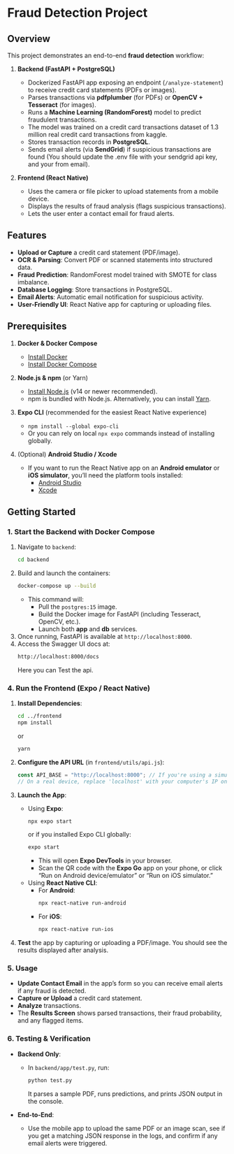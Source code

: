 # Fraud Detection Project

## Overview

This project demonstrates an end-to-end **fraud detection** workflow:

1. **Backend (FastAPI + PostgreSQL)**  
   - Dockerized FastAPI app exposing an endpoint (`/analyze-statement`) to receive credit card statements (PDFs or images).  
   - Parses transactions via **pdfplumber** (for PDFs) or **OpenCV + Tesseract** (for images).  
   - Runs a **Machine Learning (RandomForest)** model to predict fraudulent transactions.
   - The model was trained on a credit card transactions dataset of 1.3 million real credit card transactions from kaggle. 
   - Stores transaction records in **PostgreSQL**.  
   - Sends email alerts (via **SendGrid**) if suspicious transactions are found (You should update the .env file with your sendgrid api key, and your from email).

2. **Frontend (React Native)**  
   - Uses the camera or file picker to upload statements from a mobile device.  
   - Displays the results of fraud analysis (flags suspicious transactions).  
   - Lets the user enter a contact email for fraud alerts.

## Features

- **Upload or Capture** a credit card statement (PDF/image).  
- **OCR & Parsing**: Convert PDF or scanned statements into structured data.  
- **Fraud Prediction**: RandomForest model trained with SMOTE for class imbalance.  
- **Database Logging**: Store transactions in PostgreSQL.  
- **Email Alerts**: Automatic email notification for suspicious activity.  
- **User-Friendly UI**: React Native app for capturing or uploading files.

## Prerequisites

1. **Docker & Docker Compose**  
   - [Install Docker](https://docs.docker.com/engine/install/)  
   - [Install Docker Compose](https://docs.docker.com/compose/install/)

2. **Node.js & npm** (or Yarn)  
   - [Install Node.js](https://nodejs.org/) (v14 or newer recommended).  
   - npm is bundled with Node.js. Alternatively, you can install [Yarn](https://yarnpkg.com/).

3. **Expo CLI** (recommended for the easiest React Native experience)  
   - `npm install --global expo-cli`  
   - Or you can rely on local `npx expo` commands instead of installing globally.

4. (Optional) **Android Studio / Xcode**  
   - If you want to run the React Native app on an **Android emulator** or **iOS simulator**, you’ll need the platform tools installed:
     - [Android Studio](https://developer.android.com/studio)
     - [Xcode](https://developer.apple.com/xcode/)

## Getting Started

### 1. Start the Backend with Docker Compose

1. Navigate to `backend`:
   ```bash
   cd backend
   ```
2. Build and launch the containers:
   ```bash
   docker-compose up --build
   ```
   - This command will:
     - Pull the `postgres:15` image.
     - Build the Docker image for FastAPI (including Tesseract, OpenCV, etc.).
     - Launch both **app** and **db** services.
3. Once running, FastAPI is available at `http://localhost:8000`.
4. Access the Swagger UI docs at:
   ```bash
   http://localhost:8000/docs
   ```
   Here you can Test the api.


### 4. Run the Frontend (Expo / React Native)

1. **Install Dependencies**:
   ```bash
   cd ../frontend
   npm install
   ```
   or
   ```bash
   yarn
   ```

2. **Configure the API URL** (in `frontend/utils/api.js`):
   ```js
   const API_BASE = "http://localhost:8000"; // If you're using a simulator on your same machine
   // On a real device, replace 'localhost' with your computer's IP on the same Wi-Fi network.
   ```

3. **Launch the App**:
   - Using **Expo**:
     ```bash
     npx expo start
     ```
     or if you installed Expo CLI globally:
     ```bash
     expo start
     ```
     - This will open **Expo DevTools** in your browser.  
     - Scan the QR code with the **Expo Go** app on your phone, or click “Run on Android device/emulator” or “Run on iOS simulator.”
   - Using **React Native CLI**:
     - For **Android**:
       ```bash
       npx react-native run-android
       ```
     - For **iOS**:
       ```bash
       npx react-native run-ios
       ```

4. **Test** the app by capturing or uploading a PDF/image. You should see the results displayed after analysis.

### 5. Usage

- **Update Contact Email** in the app’s form so you can receive email alerts if any fraud is detected.  
- **Capture or Upload** a credit card statement.  
- **Analyze** transactions.  
- The **Results Screen** shows parsed transactions, their fraud probability, and any flagged items.

### 6. Testing & Verification

- **Backend Only**:  
  - In `backend/app/test.py`, run:
    ```bash
    python test.py
    ```
    It parses a sample PDF, runs predictions, and prints JSON output in the console.

- **End-to-End**:  
  - Use the mobile app to upload the same PDF or an image scan, see if you get a matching JSON response in the logs, and confirm if any email alerts were triggered.
